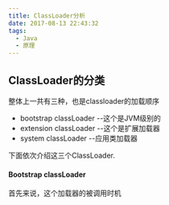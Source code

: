 ```yaml
---
title: ClassLoader分析
date: 2017-08-13 22:43:32
tags:
  - Java
  - 原理
---
```

## ClassLoader的分类
整体上一共有三种，也是classloader的加载顺序
- bootstrap classLoader  --这个是JVM级别的
- extension classLoader  --这个是扩展加载器
- system classLoader  --应用类加载器

<!--more-->

下面依次介绍这三个ClassLoader.
#### Bootstrap classLoader
首先来说，这个加载器的被调用时机
